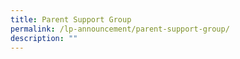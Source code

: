 ```yaml
---
title: Parent Support Group
permalink: /lp-announcement/parent-support-group/
description: ""
---
```

